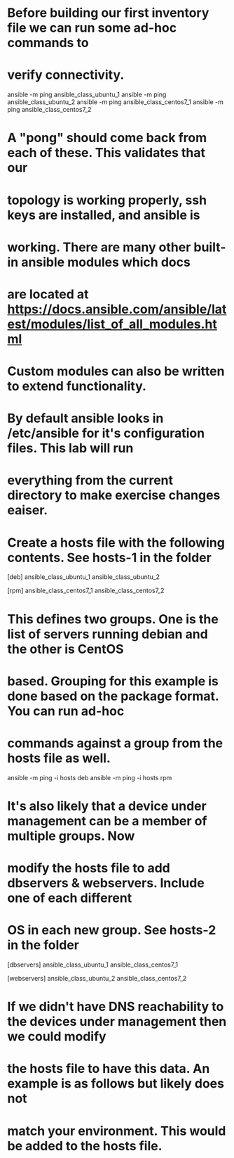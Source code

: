 # Before building our first inventory file we can run some ad-hoc commands to
# verify connectivity.

ansible -m ping ansible_class_ubuntu_1
ansible -m ping ansible_class_ubuntu_2
ansible -m ping ansible_class_centos7_1
ansible -m ping ansible_class_centos7_2

# A "pong" should come back from each of these.  This validates that our 
# topology is working properly, ssh keys are installed, and ansible is 
# working.  There are many other built-in ansible modules which docs 
# are located at https://docs.ansible.com/ansible/latest/modules/list_of_all_modules.html
#
# Custom modules can also be written to extend functionality.

# By default ansible looks in /etc/ansible for it's configuration files.  This lab will run
# everything from the current directory to make exercise changes eaiser. 

# Create a hosts file with the following contents. See hosts-1 in the folder

[deb]
ansible_class_ubuntu_1
ansible_class_ubuntu_2

[rpm]
ansible_class_centos7_1
ansible_class_centos7_2

# This defines two groups.  One is the list of servers running debian and the other is CentOS
# based.  Grouping for this example is done based on the package format. You can run ad-hoc
# commands against a group from the hosts file as well.

ansible -m ping -i hosts deb
ansible -m ping -i hosts rpm

# It's also likely that a device under management can be a member of multiple groups.  Now 
# modify the hosts file to add dbservers & webservers.  Include one of each different
# OS in each new group. See hosts-2 in the folder

[dbservers]
ansible_class_ubuntu_1
ansible_class_centos7_1

[webservers]
ansible_class_ubuntu_2
ansible_class_centos7_2

# If we didn't have DNS reachability to the devices under management then we could modify
# the hosts file to have this data.  An example is as follows but likely does not
# match your environment.  This would be added to the hosts file.
